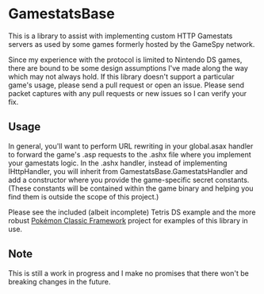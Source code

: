 # GamestatsBase

This is a library to assist with implementing custom HTTP Gamestats servers as
used by some games formerly hosted by the GameSpy network.

Since my experience with the protocol is limited to Nintendo DS games, there
are bound to be some design assumptions I've made along the way which may not
always hold. If this library doesn't support a particular game's usage, please
send a pull request or open an issue. Please send packet captures with any pull
requests or new issues so I can verify your fix.

## Usage

In general, you'll want to perform URL rewriting in your global.asax handler to
forward the game's .asp requests to the .ashx file where you implement your
gamestats logic. In the .ashx handler, instead of implementing IHttpHandler,
you will inherit from GamestatsBase.GamestatsHandler and add a constructor
where you provide the game-specific secret constants. (These constants will be
contained within the game binary and helping you find them is outside the scope
of this project.)

Please see the included (albeit incomplete) Tetris DS example and the more
robust [Pokémon Classic Framework](https://github.com/mm201/pkmnFoundations)
project for examples of this library in use.

## Note

This is still a work in progress and I make no promises that there won't be
breaking changes in the future.
